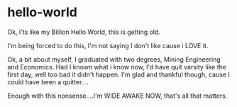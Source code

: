# hello-world
Ok, i'ts like my Billion Hello World, this is getting old.

I'm being forced to do this, I'm not saying I don't like cause i LOVE it. 

Ok, a bit about myself, I graduated with two degrees, Mining Engineering and Economics.
Had I known what i know now, I'd have quit varsity like the first day, well too bad it didn't happen.
I'm glad and thankful though, cause I could have been a quitter....

Enough with this nonsense....I'm WIDE AWAKE NOW, that's all that matters.
